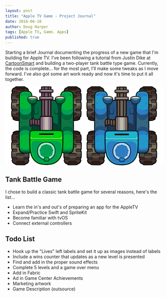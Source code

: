 ```yaml
---
layout: post
title: "Apple TV Game - Project Journal"
date: 2016-06-10
author: Doug Harper
tags: [Apple TV, Game. Apps]
published: true
---
```


Starting a brief Journal documenting the progress of a new game that I'm building for Apple TV.  I've been following a tutorial from Justin Dike at [CartoonSmart](http://cartoonsmart.com/ref/511/ "CartoonSmart") and building a two-player tank battle type game.  Currently, the code is complete... for the most part, I'll make some tweaks as I move forward.  I've also got some art work ready and now it's time to put it all together. 

![Tanks](/images/Tanks-Side-by-Side.png "Tanks for AppleTV Game")

## Tank Battle Game
I chose to build a classic tank battle game for several reasons, here's the list...

* Learn the in's and out's of preparing an app for the AppleTV
* Expand/Practice Swift and SpriteKit
* Become familiar with tvOS
* Connect external controllers
 
## Todo List
* Hook up the "Lives" left labels and set it up as images instead of labels
* Include a wins counter that updates as a new level is presented
* Find and add in the proper sound effects
* Complete 5 levels and a game over menu
* Add in Fabric
* Ad in Game Center Achievements
* Marketing artwork
* Game Description (outsource)



